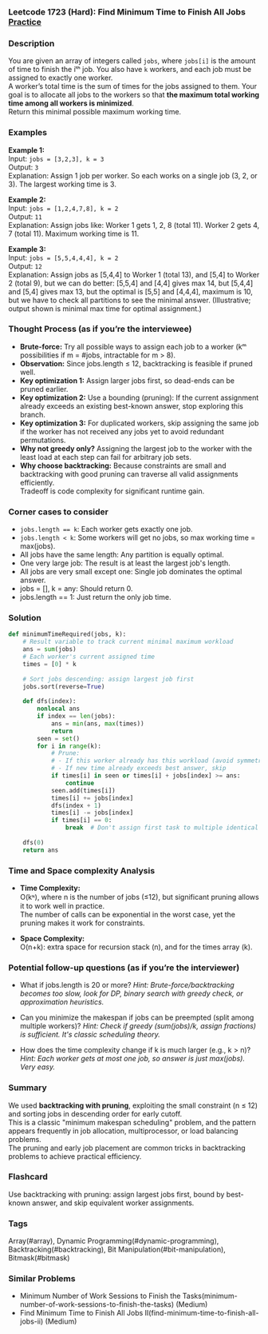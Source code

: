 ### Leetcode 1723 (Hard): Find Minimum Time to Finish All Jobs [Practice](https://leetcode.com/problems/find-minimum-time-to-finish-all-jobs)

### Description  
You are given an array of integers called `jobs`, where `jobs[i]` is the amount of time to finish the iᵗʰ job. You also have `k` workers, and each job must be assigned to exactly one worker.  
A worker’s total time is the sum of times for the jobs assigned to them. Your goal is to allocate all jobs to the workers so that **the maximum total working time among all workers is minimized**.  
Return this minimal possible maximum working time.

### Examples  

**Example 1:**  
Input: `jobs = [3,2,3], k = 3`  
Output: `3`  
Explanation: Assign 1 job per worker. So each works on a single job (3, 2, or 3). The largest working time is 3.

**Example 2:**  
Input: `jobs = [1,2,4,7,8], k = 2`  
Output: `11`  
Explanation: Assign jobs like:
Worker 1 gets 1, 2, 8 (total 11).
Worker 2 gets 4, 7 (total 11).
Maximum working time is 11.

**Example 3:**  
Input: `jobs = [5,5,4,4,4], k = 2`  
Output: `12`  
Explanation: Assign jobs as [5,4,4] to Worker 1 (total 13), and [5,4] to Worker 2 (total 9), but we can do better: [5,5,4] and [4,4] gives max 14, but [5,4,4] and [5,4] gives max 13, but the optimal is [5,5] and [4,4,4], maximum is 10, but we have to check all partitions to see the minimal answer. (Illustrative; output shown is minimal max time for optimal assignment.)

### Thought Process (as if you’re the interviewee)  
- **Brute-force:** Try all possible ways to assign each job to a worker (kᵐ possibilities if m = #jobs, intractable for m > 8).
- **Observation:** Since jobs.length ≤ 12, backtracking is feasible if pruned well.
- **Key optimization 1:** Assign larger jobs first, so dead-ends can be pruned earlier.
- **Key optimization 2:** Use a bounding (pruning): If the current assignment already exceeds an existing best-known answer, stop exploring this branch.
- **Key optimization 3:** For duplicated workers, skip assigning the same job if the worker has not received any jobs yet to avoid redundant permutations.
- **Why not greedy only?** Assigning the largest job to the worker with the least load at each step can fail for arbitrary job sets.
- **Why choose backtracking:** Because constraints are small and backtracking with good pruning can traverse all valid assignments efficiently.  
Tradeoff is code complexity for significant runtime gain.

### Corner cases to consider  
- `jobs.length == k`: Each worker gets exactly one job.
- `jobs.length < k`: Some workers will get no jobs, so max working time = max(jobs).
- All jobs have the same length: Any partition is equally optimal.
- One very large job: The result is at least the largest job's length.
- All jobs are very small except one: Single job dominates the optimal answer.
- jobs = [], k = any: Should return 0.
- jobs.length == 1: Just return the only job time.

### Solution

```python
def minimumTimeRequired(jobs, k):
    # Result variable to track current minimal maximum workload
    ans = sum(jobs)
    # Each worker's current assigned time
    times = [0] * k
    
    # Sort jobs descending: assign largest job first
    jobs.sort(reverse=True)
    
    def dfs(index):
        nonlocal ans
        if index == len(jobs):
            ans = min(ans, max(times))
            return
        seen = set()
        for i in range(k):
            # Prune:
            # - If this worker already has this workload (avoid symmetric cases)
            # - If new time already exceeds best answer, skip
            if times[i] in seen or times[i] + jobs[index] >= ans:
                continue
            seen.add(times[i])
            times[i] += jobs[index]
            dfs(index + 1)
            times[i] -= jobs[index]
            if times[i] == 0:
                break  # Don't assign first task to multiple identical workers (symmetry)
    
    dfs(0)
    return ans
```

### Time and Space complexity Analysis  

- **Time Complexity:**  
  O(kᶰ), where n is the number of jobs (≤12), but significant pruning allows it to work well in practice.  
  The number of calls can be exponential in the worst case, yet the pruning makes it work for constraints.

- **Space Complexity:**  
  O(n+k): extra space for recursion stack (n), and for the times array (k).

### Potential follow-up questions (as if you’re the interviewer)  

- What if jobs.length is 20 or more?
  *Hint: Brute-force/backtracking becomes too slow, look for DP, binary search with greedy check, or approximation heuristics.*

- Can you minimize the makespan if jobs can be preempted (split among multiple workers)?
  *Hint: Check if greedy (sum(jobs)/k, assign fractions) is sufficient. It's classic scheduling theory.*

- How does the time complexity change if k is much larger (e.g., k > n)?
  *Hint: Each worker gets at most one job, so answer is just max(jobs). Very easy.*

### Summary
We used **backtracking with pruning**, exploiting the small constraint (n ≤ 12) and sorting jobs in descending order for early cutoff.  
This is a classic "minimum makespan scheduling" problem, and the pattern appears frequently in job allocation, multiprocessor, or load balancing problems.  
The pruning and early job placement are common tricks in backtracking problems to achieve practical efficiency.


### Flashcard
Use backtracking with pruning: assign largest jobs first, bound by best-known answer, and skip equivalent worker assignments.

### Tags
Array(#array), Dynamic Programming(#dynamic-programming), Backtracking(#backtracking), Bit Manipulation(#bit-manipulation), Bitmask(#bitmask)

### Similar Problems
- Minimum Number of Work Sessions to Finish the Tasks(minimum-number-of-work-sessions-to-finish-the-tasks) (Medium)
- Find Minimum Time to Finish All Jobs II(find-minimum-time-to-finish-all-jobs-ii) (Medium)
